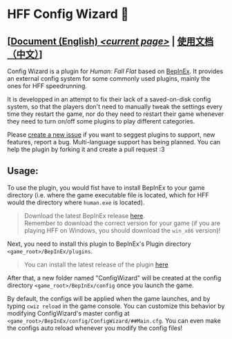 # HFF Config Wizard 🥝

[[Document (English) *\<current page>*](..\DOCS\README.en.md) |
[使用文档（中文）](..\DOCS\README.zh.md)]
------------------------------------------------------------


Config Wizard is a plugin for *Human: Fall Flat* based on
[BepInEx](https://github.com/BepInEx/BepInEx).
It provides an external config system for some commonly used plugins, mainly the
ones for HFF speedrunning.

It is developped in an attempt to fix their lack of a saved-on-disk config system,
so that the players don't need to manually tweak the settings every time they
restart the game, nor do they need to restart their game whenever they need to
turn on/off some plugins to play different categories.

Please 
[create a new issue](https://github.com/Kirisoup/HFF-ConfigWizard/issues/new)
if you want to seggest plugins to support, new features, report a bug. 
Multi-language support has being planned. You can help the plugin by forking it
and create a pull request :3 

## Usage:

To use the plugin, you would fist have to install BepInEx to your game directory 
(i.e. where the game executable file is located, which for HFF would the 
directory where `human.exe` is located).

> Download the latest BepInEx release
> [here](https://github.com/BepInEx/BepInEx/releases/latest).  
> Remember to download the correct version for your game (if you are playing HFF
> on Windows, you should download the `win_x86` version)!

Next, you need to install this plugin to BepInEx's Plugin directory 
`<game_root>/BepInEx/plugins`. 

> You can install the latest release of the plugin
[here](https://github.com/Kirisoup/HFF-ConfigWizard/releases/latest)

After that, a new folder named "ConfigWizard" will
be created at the config directory `<game_root>/BepInEx/config` once you launch 
the game.

By default, the configs will be applied when the game launches, and by typing 
`cwiz reload` in the game console. You can customize this behavior by modifying
ConfigWizard's master config at 
`<game_root>/BepInEx/config/ConfigWizard/##Main.cfg`. You can even make the configs
auto reload whenever you modify the config files!

